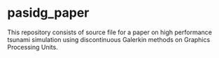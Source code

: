 # pasidg_paper

This repository consists of source file for a paper on high performance tsunami simulation using discontinuous Galerkin methods on 
Graphics Processing Units. 
